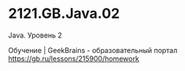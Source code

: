 # 2121.GB.Java.02
Java. Уровень 2

Обучение | GeekBrains - образовательный портал
https://gb.ru/lessons/215900/homework

